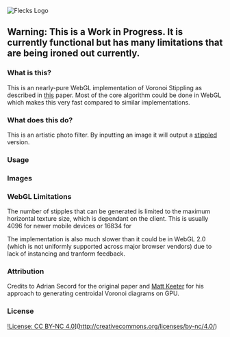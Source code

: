 ![Flecks Logo](https://cloud.githubusercontent.com/assets/4493022/22388211/42902c4a-e494-11e6-864a-dcdc03932f7a.png)

## Warning:  This is a Work in Progress.  It is currently functional but has many limitations that are being ironed out currently.

### What is this?
This is an nearly-pure WebGL implementation of Voronoi Stippling as described in [this](https://www.cs.ubc.ca/labs/imager/tr/2002/secord2002b/secord.2002b.pdf) paper.
Most of the core algorithm could be done in WebGL which makes this very fast compared to similar implementations.

### What does this do?
This is an artistic photo filter.  By inputting an image it will output a [stippled](https://en.wikipedia.org/wiki/Stippling) version.

### Usage

### Images

###  WebGL Limitations

The number of stipples that can be generated is limited to the maximum horizontal texture size, which is dependant on the client.  This is usually
4096 for newer mobile devices or 16834 for 

The implementation is also much slower than it could be in WebGL 2.0 (which is not uniformly supported across major browser vendors) due to lack of 
instancing and tranform feedback.

### Attribution 

Credits to Adrian Secord for the original paper and [Matt Keeter](www.mattkeeter.com) for his approach to generating centroidal Voronoi diagrams on GPU.

### License 

[!License: CC BY-NC 4.0](https://img.shields.io/badge/License-CC%20BY--NC%204.0-lightgrey.svg)](http://creativecommons.org/licenses/by-nc/4.0/)

